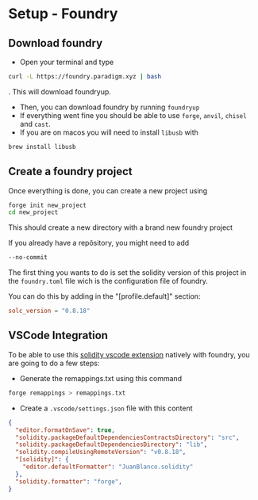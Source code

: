 # Setup - Foundry

## Download foundry

- Open your terminal and type
```bash
curl -L https://foundry.paradigm.xyz | bash
```
. This will download foundryup.
- Then, you can download foundry by running `foundryup`
- If everything went fine you should be able to use `forge`, `anvil`, `chisel` and `cast`.
- If you are on macos you will need to install `libusb` with
```zsh
brew install libusb
```

## Create a foundry project

Once everything is done, you can create a new project using
```bash
forge init new_project
cd new_project
```
This should create a new directory with a brand new foundry project

If you already have a repôsitory, you might need to add
```bash
--no-commit
```

The first thing you wants to do is set the solidity version of this project in the `foundry.toml` file wich is the configuration file of foundry.

You can do this by adding in the "[profile.default]" section:
```toml
solc_version = "0.8.18"
```

## VSCode Integration

To be able to use this [solidity vscode extension](https://github.com/juanfranblanco/vscode-solidity) natively with foundry, you are going to do a few steps:

- Generate the remappings.txt using this command
```bash
forge remappings > remappings.txt
```
- Create a `.vscode/settings.json` file with this content
```json
{
  "editor.formatOnSave": true,
  "solidity.packageDefaultDependenciesContractsDirectory": "src",
  "solidity.packageDefaultDependenciesDirectory": "lib",
  "solidity.compileUsingRemoteVersion": "v0.8.18",
  "[solidity]": {
    "editor.defaultFormatter": "JuanBlanco.solidity" 
  },
  "solidity.formatter": "forge",
}
```
